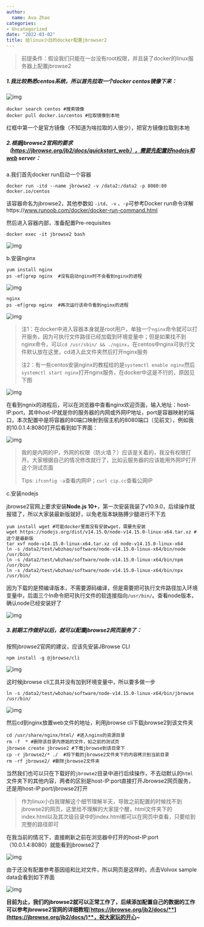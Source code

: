 ```yaml
---
author:
  name: Ava Zhao
categories:
- Uncategorized
date: "2022-03-02"
title: 给linux小白的docker配置jbrowser2
---
```


> 前提条件：假设我们只能在一台没有root权限，并且装了docker的linux服务器上配置jbrowse2

##### 1.我比较熟悉centos系统，所以首先拉取一个docker centos镜像下来：

![img](https://gitee.com/Ava_Zhao/gallery/raw/master/clipboard.png)

```shell
docker search centos #搜索镜像 
docker pull docker.io/centos #拉取镜像到本地
```

红框中第一个是官方镜像（不知道为啥拉取的人很少），把官方镜像拉取到本地

##### 2.根据jbrowse2官网的要求（https://jbrowse.org/jb2/docs/quickstart_web），需要先配置好nodejs和web server：

a.我们首先docker run启动一个容器

```shell
docker run -itd --name jbrowse2 -v /data2:/data2 -p 8080:80 docker.io/centos
```

该容器命名为jbrowse2，其他参数如 `-itd`、`-v` 、`-p`可参考Docker run命令详解https://www.runoob.com/docker/docker-run-command.html

然后进入容器内部，准备配置Pre-requisites

```shell
docker exec -it jbrowse2 bash
```

![img](https://gitee.com/Ava_Zhao/gallery/raw/master/20201118133432.png)

b.安装nginx

```shell
yum install nginx 
ps -ef|grep nginx  #没有启动nginx时不会看到nginx的进程
```

![img](https://gitee.com/Ava_Zhao/gallery/raw/master/jb2.png)

```shell
nginx 
ps -ef|grep nginx  #再次运行该命令看到nginx的进程
```

![img](https://gitee.com/Ava_Zhao/gallery/raw/master/jb3.png)

> 注1：在docker中进入容器本身就是root用户，单独一个`nginx`命令就可以打开服务，因为可执行文件路径已经加载到环境变量中；但是如果找不到nginx命令，可以`cd /usr/sbin/ && ./nginx`，在centos中nginx可执行文件默认放在这里，cd进入此文件夹然后打开nginx服务
>
> 注2：有一些centos安装nginx的教程给的是`systemctl enable nginx`然后`systemctl start nginx`打开nginx服务，在docker中这是不行的，原因见下图

![img](https://gitee.com/Ava_Zhao/gallery/raw/master/jb4.png)

在看到ngnix的进程后，可以在浏览器中查看nginx欢迎页面，输入地址：host-IP:port，其中host-IP就是你的服务器的内网或外网IP地址，port是容器映射的端口，本次配置中是将容器的80端口映射到宿主机的8080端口（见前文），例如我的10.0.1.4:8080打开后看到如下界面：

![img](https://gitee.com/Ava_Zhao/gallery/raw/master/jb5.png)

> 我的是内网的IP，外网的权限（防火墙？）应该是关着的，我没有权限打开。大家根据自己的情况修改就行了，比如云服务器的应该能用外网IP打开这个测试页面
>
> Tips: `ifconfig -a`查看内网IP；`curl cip.cc`查看公网IP

c.安装nodejs

jbrowse2官网上要求安装**Node.js 10+**，第一次安装我装了v10.9.0，后续操作就报错了，所以大家装最新版就好，以免老版本缺胳膊少腿进行不下去

```shell
yum install wget #可能docker里面没有安装wget，需要先安装
wget https://nodejs.org/dist/v14.15.0/node-v14.15.0-linux-x64.tar.xz #这个是最新版 
tar xvf node-v14.15.0-linux-x64.tar.xz cd node-v14.15.0-linux-x64
ln -s /data2/test/wbzhao/software/node-v14.15.0-linux-x64/bin/node /usr/bin/ 
ln -s /data2/test/wbzhao/software/node-v14.15.0-linux-x64/bin/npm /usr/bin/ 
ln -s /data2/test/wbzhao/software/node-v14.15.0-linux-x64/bin/npx /usr/bin/
```

因为下载的是预编译版本，不需要源码编译，但是需要把可执行文件路径加入环境变量中，后面三个ln命令把可执行文件的软连接指向`/usr/bin/`。查看node版本，确认node已经安装好了

![img](https://gitee.com/Ava_Zhao/gallery/raw/master/jb6.png)

##### 3.前期工作做好以后，就可以配置jbrowse2网页服务了：

按照jbrowse2官网的建议，应该先安装JBrowse CLI

```shell
npm install -g @jbrowse/cli
```

![img](https://gitee.com/Ava_Zhao/gallery/raw/master/jb7.png)

这时候jbrowse cli工具并没有加到环境变量中，所以要多做一步

```shell
ln -s /data2/test/wbzhao/software/node-v14.15.0-linux-x64/bin/jbrowse /usr/bin/
```

![img](https://gitee.com/Ava_Zhao/gallery/raw/master/jb8.png)

然后cd到nginx放置web文件的地址，利用jbrowse cli下载jbrowse2到该文件夹

```shell
cd /usr/share/nginx/html/ #进入nginx的资源目录 
rm -f  * #删除该目录内原始的文件，如之前的测试页 
jbrowse create jbrowse2 #下载jbrowse到该目录下 
cp -r jbrowse2/* ./  #将下载的jbrowse2文件夹下的内容拷贝到当前目录 
rm -rf jbrowse2/ #删除jbrowse2文件夹
```

当然我们也可以只在下载好的`jbrowse2`目录中进行后续操作，不去动默认的`html`文件夹下的其他内容，两者的区别是host-IP:port直接打开Jbrowse2网页服务，还是用host-IP:port/jbrowse2打开

> 作为linux小白我理解这个细节理解半天，导致之前配置的时候找不到jbrowse2的网页，这里给不理解的大家提个醒，html文件夹下的index.html以及其次级目录中的index.html都可以在网页中查看，只要给到完整的路径即可

在我当前的情况下，直接刷新之前在浏览器中打开的host-IP:port（10.0.1.4:8080）就能看到jbrowse2了

![img](https://gitee.com/Ava_Zhao/gallery/raw/master/jb9.png)

由于还没有配置参考基因组和比对文件，所以网页是这样的，点击Volvox sample data会看到如下界面

![img](https://gitee.com/Ava_Zhao/gallery/raw/master/jb10.png)

**目前为止，我们的jbrowse2就可以正常工作了，后续添加配置自己的数据的工作可以参考jbrowse2官网的详细教程**[**https://jbrowse.org/jb2/docs/**](https://jbrowse.org/jb2/docs/)**，祝大家玩的开心~**